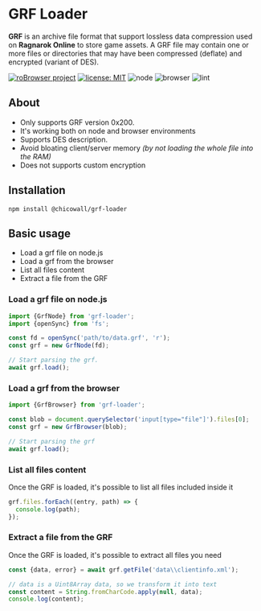 # GRF Loader

**GRF** is an archive file format that support lossless data compression used on **Ragnarok Online** to store game assets. A GRF file may contain one or more files or directories that may have been compressed (deflate) and encrypted (variant of DES).

[![roBrowser project](https://img.shields.io/badge/project-roBrowser-informational.svg)](https://github.com/vthibault/roBrowser) [![license: MIT](https://img.shields.io/badge/license-MIT-brightgreen.svg)](https://opensource.org/licenses/MIT)
![node](https://github.com/vthibault/grf-loader/workflows/node/badge.svg?branch=master) ![browser](https://github.com/vthibault/grf-loader/workflows/browser/badge.svg?branch=master) ![lint](https://github.com/vthibault/grf-loader/workflows/lint/badge.svg?branch=master)

## About

- Only supports GRF version 0x200.
- It's working both on node and browser environments
- Supports DES description.
- Avoid bloating client/server memory _(by not loading the whole file into the RAM)_
- Does not supports custom encryption

## Installation

```
npm install @chicowall/grf-loader
```

## Basic usage

- Load a grf file on node.js
- Load a grf from the browser
- List all files content
- Extract a file from the GRF

### Load a grf file on node.js

```ts
import {GrfNode} from 'grf-loader';
import {openSync} from 'fs';

const fd = openSync('path/to/data.grf', 'r');
const grf = new GrfNode(fd);

// Start parsing the grf.
await grf.load();
```

### Load a grf from the browser

```ts
import {GrfBrowser} from 'grf-loader';

const blob = document.querySelector('input[type="file"]').files[0];
const grf = new GrfBrowser(blob);

// Start parsing the grf
await grf.load();
```

### List all files content

Once the GRF is loaded, it's possible to list all files included inside it

```ts
grf.files.forEach((entry, path) => {
  console.log(path);
});
```

### Extract a file from the GRF

Once the GRF is loaded, it's possible to extract all files you need

```ts
const {data, error} = await grf.getFile('data\\clientinfo.xml');

// data is a Uint8Array data, so we transform it into text
const content = String.fromCharCode.apply(null, data);
console.log(content);
```

